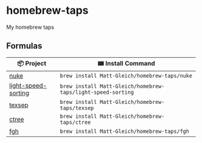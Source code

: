 # homebrew-taps

My homebrew taps

## Formulas

| 📦 Project                                                                | 📟 Install Command                                           |
| ------------------------------------------------------------------------- | ------------------------------------------------------------ |
| [nuke](https://github.com/Matt-Gleich/nuke)                               | `brew install Matt-Gleich/homebrew-taps/nuke`                |
| [light-speed-sorting](https://github.com/Matt-Gleich/Light-Speed-Sorting) | `brew install Matt-Gleich/homebrew-taps/light-speed-sorting` |
| [texsep](https://github.com/Matt-Gleich/texsep)                           | `brew install Matt-Gleich/homebrew-taps/texsep`              |
| [ctree](https://github.com/Matt-Gleich/ctree)                             | `brew install Matt-Gleich/homebrew-taps/ctree`               |
| [fgh](https://github.com/Matt-Gleich/fgh)                                 | `brew install Matt-Gleich/homebrew-taps/fgh`                 |
